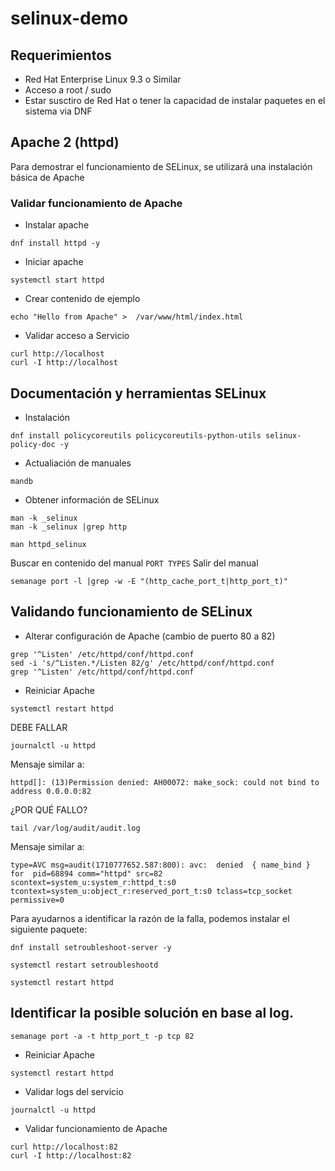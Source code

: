 # selinux-demo

## Requerimientos

* Red Hat Enterprise Linux 9.3 o Similar
* Acceso a root / sudo
* Estar susctiro de Red Hat o tener la capacidad de instalar paquetes en el sistema via DNF 

## Apache 2 (httpd)

Para demostrar el funcionamiento de SELinux, se utilizará una instalación básica de Apache

### Validar funcionamiento de Apache


* Instalar apache
```
dnf install httpd -y
```
* Iniciar apache
```
systemctl start httpd
```
* Crear contenido de ejemplo

```
echo "Hello from Apache" >  /var/www/html/index.html
```

* Validar acceso a Servicio
```
curl http://localhost
curl -I http://localhost

```

## Documentación y herramientas SELinux

* Instalación

```
dnf install policycoreutils policycoreutils-python-utils selinux-policy-doc -y
```
* Actualiación de manuales
```
mandb
```
* Obtener información de SELinux
```
man -k _selinux
man -k _selinux |grep http
```
```
man httpd_selinux
```

Buscar en contenido del manual ```PORT TYPES```
Salir del manual

```
semanage port -l |grep -w -E "(http_cache_port_t|http_port_t)"
```


## Validando funcionamiento de SELinux

* Alterar configuración de Apache (cambio de puerto 80 a 82)
```
grep '^Listen' /etc/httpd/conf/httpd.conf
sed -i 's/^Listen.*/Listen 82/g' /etc/httpd/conf/httpd.conf
grep '^Listen' /etc/httpd/conf/httpd.conf
```
* Reiniciar Apache

```
systemctl restart httpd 
```

DEBE FALLAR
```
journalctl -u httpd
```

Mensaje similar a:
```
httpd[]: (13)Permission denied: AH00072: make_sock: could not bind to address 0.0.0.0:82
```
¿POR QUÉ FALLO?

```
tail /var/log/audit/audit.log
```
Mensaje similar a:
```
type=AVC msg=audit(1710777652.587:800): avc:  denied  { name_bind } for  pid=68894 comm="httpd" src=82 scontext=system_u:system_r:httpd_t:s0 tcontext=system_u:object_r:reserved_port_t:s0 tclass=tcp_socket permissive=0
```

Para ayudarnos a identificar la razón de la falla, podemos instalar el siguiente paquete:

```
dnf install setroubleshoot-server -y
```
```
systemctl restart setroubleshootd
```
```
systemctl restart httpd 
```


## Identificar la posible solución en base al log.

```
semanage port -a -t http_port_t -p tcp 82
```

* Reiniciar Apache

```
systemctl restart httpd 
```

* Validar logs del servicio

```
journalctl -u httpd
```

* Validar funcionamiento de Apache

```
curl http://localhost:82
curl -I http://localhost:82
```

